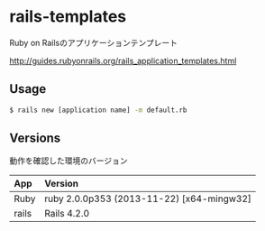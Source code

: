 # rails-templates

Ruby on Railsのアプリケーションテンプレート  

http://guides.rubyonrails.org/rails_application_templates.html

## Usage

```bash
$ rails new [application name] -m default.rb
```

## Versions

動作を確認した環境のバージョン  

|App|Version|
|:--|:--|
|Ruby|ruby 2.0.0p353 (2013-11-22) [x64-mingw32]|
|rails|Rails 4.2.0|
